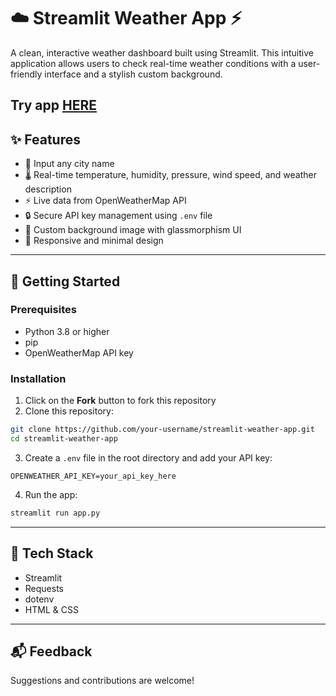 # ☁️ Streamlit Weather App ⚡

A clean, interactive weather dashboard built using Streamlit. This intuitive application allows users to check real-time weather conditions with a user-friendly interface and a stylish custom background.

Try app [HERE](http://localhost:8501/)
---

## ✨ Features

- 📍 Input any city name
- 🌡️ Real-time temperature, humidity, pressure, wind speed, and weather description
- ⚡ Live data from OpenWeatherMap API
- 🔒 Secure API key management using `.env` file
- 🎨 Custom background image with glassmorphism UI
- 📱 Responsive and minimal design

---

## 🚀 Getting Started

### Prerequisites

- Python 3.8 or higher
- pip
- OpenWeatherMap API key

### Installation

1. Click on the **Fork** button to fork this repository
2. Clone this repository:

```bash
git clone https://github.com/your-username/streamlit-weather-app.git
cd streamlit-weather-app
```
3. Create a `.env` file in the root directory and add your API key:

```env
OPENWEATHER_API_KEY=your_api_key_here
```

4. Run the app:

```bash
streamlit run app.py
```

---

## 🧠 Tech Stack

- Streamlit
- Requests
- dotenv
- HTML & CSS

---

## 📬 Feedback

Suggestions and contributions are welcome!